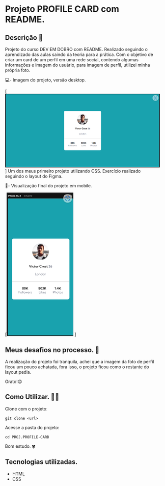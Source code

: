# Projeto PROFILE CARD com README.

## Descrição 📝
Projeto do curso DEV EM DOBRO com README. Realizado seguindo o aprendizado das aulas saindo da teoria para a prática. Com o objetivo de criar um card de um perfil em uma rede social, contendo algumas informações e imagem do usuário, para imagem de perfil, utilizei minha própria foto. 

💻- Imagem do projeto, versão desktop.

[<img src="./Src/Img/desktop-version.png" alt="imgem final da versão para desktop">]
Um dos meus primeiro projeto utilizando CSS. Exercício realizado seguindo o layout do Figma.

📱- Visualização final do projeto em mobile.

[<img src="./Src/Img/mobile-version.png" alt="imgem final da versão para mobile">
]

## Meus desafios no processo. 🤯
A realização do projeto foi tranquila, achei que a imagem da foto de perfil ficou um pouco achatada, fora isso, o projeto ficou como o restante do layout pedia. 

Grato!😊

## Como Utilizar. 👨‍💻

Clone com o projeto:
```
git clone <url>
```

Acesse a pasta do projeto:
```
cd PROJ.PROFILE-CARD
```

Bom estudo. 🍀

## Tecnologias utilizadas. 
- HTML
- CSS